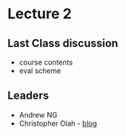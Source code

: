 # Lecture 2

## Last Class discussion

- course contents
- eval scheme

## Leaders

- Andrew NG
- Christopher Olah - [blog](https://colah.github.io)